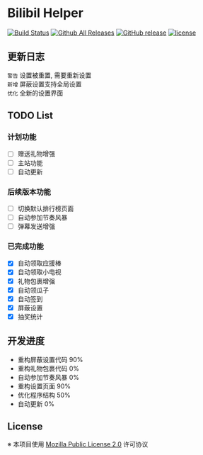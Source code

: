 # Bilibil Helper

[![Build Status](https://travis-ci.org/MoeHero/BilibiliHelper.svg?branch=master)](https://travis-ci.org/MoeHero/BilibiliHelper)
[![Github All Releases](https://img.shields.io/github/downloads/MoeHero/BilibiliHelper/total.svg)](https://github.com/MoeHero/BilibiliHelper/releases)
[![GitHub release](https://img.shields.io/github/release/MoeHero/BilibiliHelper.svg)](https://github.com/MoeHero/BilibiliHelper/releases)
[![license](https://img.shields.io/badge/license-MPL--2.0-blue.svg)](https://github.com/MoeHero/BilibiliHelper/blob/master/LICENSE)

## 更新日志
`警告` 设置被重置, 需要重新设置  
`新增` 屏蔽设置支持全局设置  
`优化` 全新的设置界面

## TODO List
### 计划功能
- [ ] 赠送礼物增强
- [ ] 主站功能
- [ ] 自动更新

### 后续版本功能
- [ ] 切换默认排行榜页面
- [ ] 自动参加节奏风暴
- [ ] 弹幕发送增强

### 已完成功能
- [x] 自动领取应援棒
- [x] 自动领取小电视
- [x] 礼物包裹增强
- [x] 自动领瓜子
- [x] 自动签到
- [x] 屏蔽设置
- [x] 抽奖统计

## 开发进度
- 重构屏蔽设置代码 90%
- 重构礼物包裹代码 0%
- 自动参加节奏风暴 0%
- 重构设置页面 90%
- 优化程序结构 50%
- 自动更新 0%

## License
※ 本项目使用 [Mozilla Public License 2.0](https://github.com/MoeHero/BilibiliHelper/blob/master/LICENSE) 许可协议